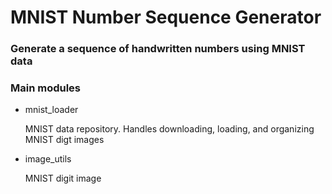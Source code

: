 # MNIST Number Sequence Generator
### Generate a sequence of handwritten numbers using MNIST data

### Main modules
* mnist_loader
    
    MNIST data repository. Handles downloading, loading, and organizing MNIST digt images
    
* image_utils

    MNIST digit image 